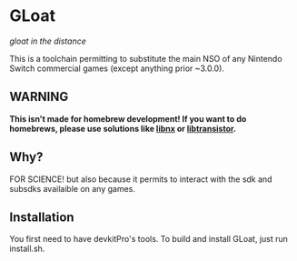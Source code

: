 # GLoat

*gloat in the distance*

This is a toolchain permitting to substitute the main NSO of any Nintendo Switch commercial games (except anything prior ~3.0.0).

## WARNING

**This isn't made for homebrew development! If you want to do homebrews, please use solutions like [libnx](https://github.com/switchbrew/libnx) or [libtransistor](https://github.com/reswitched/libtransistor).**

## Why?

FOR SCIENCE! but also because it permits to interact with the sdk and subsdks availaible on any games.

## Installation

You first need to have devkitPro's tools.
To build and install GLoat, just run install.sh.
